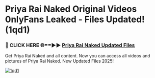 # Priya Rai Naked Original Videos 0nlyFans Leaked - Files Updated! (1qd1)

<h3>🔴 CLICK HERE 🌐==►► <a href="https://tinyurl.com/yckcrads" rel="nofollow">Priya Rai Naked Updated Files</a></h3>

Get Priya Rai Naked and all content. Now you can access all videos and pictures of Priya Rai Naked. New Updated Files 2025!

[![1qd1](https://i.imgur.com/hpKpOFt.gif)](https://tinyurl.com/yckcrads)
